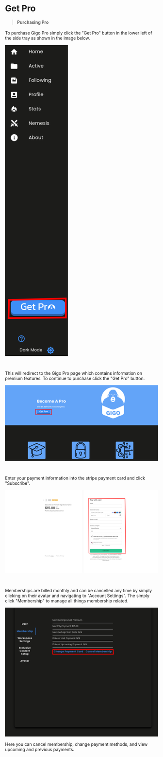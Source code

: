 # Get Pro
>#### Purchasing Pro

To purchase Gigo Pro simply click the "Get Pro" button in the lower left of the side tray as shown in the image below.

![pro_purchase_1.svg.svg](https://raw.githubusercontent.com/Gage-Technologies/gigo-documentation/master/pro/pro_purchase_1.svg)

</br>

This will redirect to the Gigo Pro page which contains information on premium features. To continue to purchase click the "Get Pro" button.

![pro_purchase_2.svg.svg](https://raw.githubusercontent.com/Gage-Technologies/gigo-documentation/master/pro/pro_purchase_2.svg)

</br>

Enter your payment information into the stripe payment card and click "Subscribe".

![pro_purchase_3.svg.svg](https://raw.githubusercontent.com/Gage-Technologies/gigo-documentation/master/pro/pro_purchase_3.svg)

</br>

Memberships are billed monthly and can be cancelled any time by simply clicking on their avatar and navigating to "Account Settings". The simply click "Membership" to manage all things membership related.

![pro_purchase_4.svg.svg](https://raw.githubusercontent.com/Gage-Technologies/gigo-documentation/master/pro/pro_purchase_4.svg)

Here you can cancel membership, change payment methods, and view upcoming and previous payments.